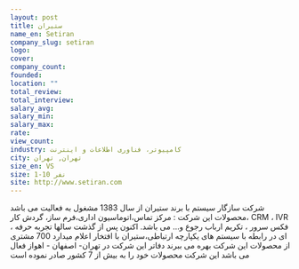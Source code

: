 ```yaml
---
layout: post
title: ستیران
name_en: Setiran
company_slug: setiran
logo: 
cover: 
company_count:
founded:
location: ""
total_review: 
total_interview: 
salary_avg: 
salary_min: 
salary_max: 
rate: 
view_count: 
industry: کامپیوتر، فناوری اطلاعات و اینترنت
city: تهران, تهران
size_en: VS
size: 1-10 نفر
site: http://www.setiran.com
---
```


شرکت سازگار سیستم با برند ستیران از سال 1383 مشغول به فعالیت می باشد  محصولات این شرکت : مرکز تماس،اتوماسیون اداری،فرم ساز، گردش کار، CRM ، IVR ، فکس سرور ، تکریم ارباب رجوع و... می باشد. اکنون پس از گذشت سالها تجربه حرفه ای در رابطه با سیستم های یکپارچه ارتباطی،ستیران با افتخار اعلام میدارد 700 مشتری از محصولات این شرکت بهره می ببرند دفاتر این شرکت در تهران- اصفهان - اهواز فعال می باشد  این شرکت محصولات خود را به بیش از 7 کشور صادر نموده است
